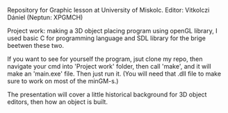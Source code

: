 Repository for Graphic lesson at University of Miskolc. Editor: Vitkolczi Dániel (Neptun: XPGMCH)

Project work: making a 3D object placing program using openGL library, I used basic C for programming language and SDL library for the brige beetwen these two.

If you want to see for yourself the program, jsut clone my repo, then navigate your cmd into 'Project work' folder, then call 'make', and it will make an 'main.exe' file. Then just run it. (You will need that .dll file to make sure to work on most of the minGM-s.)

The presentation will cover a little historical background for 3D object editors, then how an object is built.
